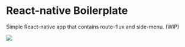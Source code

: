 React-native Boilerplate
===

Simple React-native app that contains route-flux and side-menu. (WIP)

![](https://www.dropbox.com/s/yr8p9equwhhz3gh/react-native.gif?dl=0)

